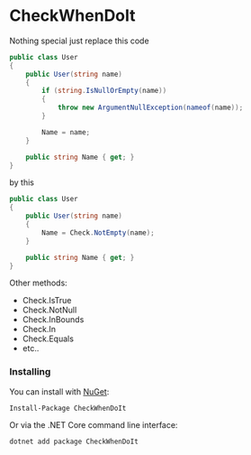 # CheckWhenDoIt

Nothing special just replace this code

```csharp
public class User
{
    public User(string name)
    {
        if (string.IsNullOrEmpty(name))
        {
            throw new ArgumentNullException(nameof(name));
        }

        Name = name;
    }

    public string Name { get; }
}
```

by this


```csharp
public class User
{
    public User(string name)
    {
        Name = Check.NotEmpty(name);
    }

    public string Name { get; }
}
```

Other methods:
* Check.IsTrue
* Check.NotNull
* Check.InBounds
* Check.In
* Check.Equals
* etc..

### Installing

You can install with [NuGet](https://www.nuget.org/packages/CheckWhenDoIt):

    Install-Package CheckWhenDoIt
    
Or via the .NET Core command line interface:

    dotnet add package CheckWhenDoIt
